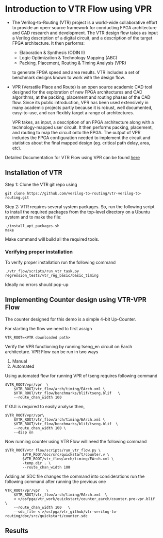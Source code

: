 # Introduction to VTR Flow using VPR
- The Verilog-to-Routing (VTR) project is a world-wide collaborative effort to provide an open-source framework for conducting FPGA architecture and CAD research and development. The VTR design flow takes as input a Verilog description of a digital circuit, and a description of the target FPGA architecture. It then performs:

    - Elaboration & Synthesis (ODIN II)
    - Logic Optimization & Technology Mapping (ABC)
    - Packing, Placement, Routing & Timing Analysis (VPR)

	to generate FPGA speed and area results. VTR includes a set of benchmark designs known to work with the design flow.

- VPR (Versatile Place and Route) is an open source academic CAD tool designed for the exploration of new FPGA architectures and CAD algorithms, at the packing, placement and routing phases of the CAD flow. Since its public introduction, VPR has been used extensively in many academic projects partly because it is robust, well documented, easy-to-use, and can flexibly target a range of architectures.

	VPR takes, as input, a description of an FPGA architecture along with a technology-mapped user circuit. It then performs packing, placement, and routing to map the circuit onto the FPGA. The output of VPR includes the FPGA configuration needed to implement the circuit and statistics about the final mapped design (eg. critical path delay, area, etc).

Detailed Documentation for VTR Flow using VPR can be found [here](https://docs.verilogtorouting.org/en/latest/quickstart/)

## Installation of VTR
Step 1: Clone the VTR git repo using

	git clone https://github.com/verilog-to-routing/vtr-verilog-to-routing.git

Step 2: VTR requires several system packages. So, run the following script to install the required packages from the top-level directory on a Ubuntu system and to make the file:

	./install_apt_packages.sh
	make
	
Make command will build all the required tools.

### Verifying proper installation
To verify proper installation run the following command
	
	./vtr_flow/scripts/run_vtr_task.py regression_tests/vtr_reg_basic/basic_timing
	
Ideally no errors should pop-up

## Implementing Counter design using VTR-VPR Flow
The counter designed for this demo is a simple 4-bit Up-Counter.

For starting the flow we need to first assign 
		
	VTR_ROOT=<VTR downloaded path>

Verify the VPR functioning by running tseng_en circuit on Earch architecture. VPR Flow can be run in two ways 
 1. Manual 
 2. Automated

Using automated flow for running VPR of tseng requires following command 

	$VTR_ROOT/vpr/vpr  \
		$VTR_ROOT/vtr_flow/arch/timing/EArch.xml \
		$VTR_ROOT/vtr_flow/benchmarks/blif/tseng.blif   \
		--route_chan_width 100

If GUI is required to easily analyse then,

	$VTR_ROOT/vpr/vpr\
		$VTR_ROOT/vtr_flow/arch/timing/EArch.xml \
		$VTR_ROOT/vtr_flow/benchmarks/blif/tseng.blif  \
		--route_chan_width 100 \
		--disp on
		
Now running counter using VTR Flow will need the following command
		
	$VTR_ROOT/vtr_flow/scripts/run_vtr_flow.py \
    		$VTR_ROOT/doc/src/quickstart/counter.v \
    		$VTR_ROOT/vtr_flow/arch/timing/EArch.xml \
    		-temp_dir . \
    		--route_chan_width 100 
		
Adding an SDC file changes the command into considerations run the following command after running the previous one

	VTR_ROOT/vpr/vpr   \
		$VTR_ROOT/vtr_flow/arch/timing/EArch.xml  \
		< >/osfpga/vtr_work/quickstart/counter_earch/counter.pre-vpr.blif   \
		--route_chan_width 100   \
		--sdc_file < >/osfpga/vtr_github/vtr-verilog-to-routing/doc/src/quickstart/counter.sdc

## Results
		

		




		

